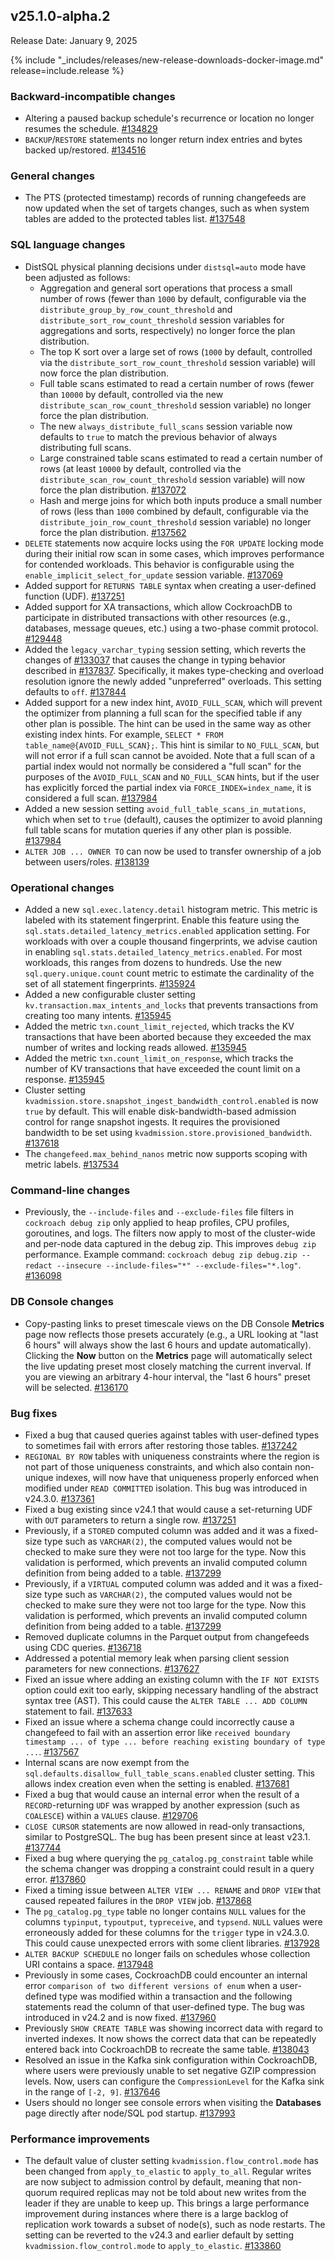 ## v25.1.0-alpha.2

Release Date: January 9, 2025

{% include "_includes/releases/new-release-downloads-docker-image.md" release=include.release %}

<h3 id="v25-1-0-alpha-2-backward-incompatible-changes">Backward-incompatible changes</h3>

- Altering a paused backup schedule's recurrence or location no longer resumes the schedule. [#134829][#134829]
- `BACKUP`/`RESTORE` statements no longer return index entries and bytes backed up/restored. [#134516][#134516]

<h3 id="v25-1-0-alpha-2-general-changes">General changes</h3>

- The PTS (protected timestamp) records of running changefeeds are now updated when the set of targets changes, such as when system tables are added to the protected tables list. [#137548][#137548]

<h3 id="v25-1-0-alpha-2-sql-language-changes">SQL language changes</h3>

- DistSQL physical planning decisions under `distsql=auto` mode have been adjusted as follows: 
	- Aggregation and general sort operations that process a small number of rows (fewer than `1000` by default, configurable via the `distribute_group_by_row_count_threshold` and `distribute_sort_row_count_threshold` session variables for aggregations and sorts, respectively) no longer force the plan distribution.
	- The top K sort over a large set of rows (`1000` by default, controlled via the `distribute_sort_row_count_threshold` session variable) will now force the plan distribution.
	- Full table scans estimated to read a certain number of rows (fewer than `10000` by default, controlled via the new `distribute_scan_row_count_threshold` session variable) no longer force the plan distribution.
	- The new `always_distribute_full_scans` session variable now defaults to `true` to match the previous behavior of always distributing full scans.
	- Large constrained table scans estimated to read a certain number of rows (at least `10000` by default, controlled via the `distribute_scan_row_count_threshold` session variable) will now force the plan distribution. [#137072][#137072]
	- Hash and merge joins for which both inputs produce a small number of rows (less than `1000` combined by default, configurable via the `distribute_join_row_count_threshold` session variable) no longer force the plan distribution. [#137562][#137562]
- `DELETE` statements now acquire locks using the `FOR UPDATE` locking mode during their initial row scan in some cases, which improves performance for contended workloads. This behavior is configurable using the `enable_implicit_select_for_update` session variable. [#137069][#137069]
- Added support for `RETURNS TABLE` syntax when creating a user-defined function (UDF). [#137251][#137251]
- Added support for XA transactions, which allow CockroachDB to participate in distributed transactions with other resources (e.g., databases, message queues, etc.) using a two-phase commit protocol. [#129448][#129448]
- Added the `legacy_varchar_typing` session setting, which reverts the changes of [#133037](https://github.com/cockroachdb/cockroach/pull/133037) that causes the change in typing behavior described in [#137837](https://github.com/cockroachdb/cockroach/pull/137837). Specifically, it makes type-checking and overload resolution ignore the newly added "unpreferred" overloads. This setting defaults to `off`. [#137844][#137844]
- Added support for a new index hint, `AVOID_FULL_SCAN`, which will prevent the optimizer from planning a full scan for the specified table if any other plan is possible. The hint can be used in the same way as other existing index hints. For example, `SELECT * FROM table_name@{AVOID_FULL_SCAN};`. This hint is similar to `NO_FULL_SCAN`, but will not error if a full scan cannot be avoided. Note that a full scan of a partial index would not normally be considered a "full scan" for the purposes of the `AVOID_FULL_SCAN` and `NO_FULL_SCAN` hints, but if the user has explicitly forced the partial index via `FORCE_INDEX=index_name`, it is considered a full scan. [#137984][#137984]
- Added a new session setting `avoid_full_table_scans_in_mutations`, which when set to `true` (default), causes the optimizer to avoid planning full table scans for mutation queries if any other plan is possible. [#137984][#137984]
- `ALTER JOB ... OWNER TO` can now be used to transfer ownership of a job between users/roles. [#138139][#138139]

<h3 id="v25-1-0-alpha-2-operational-changes">Operational changes</h3>

- Added a new `sql.exec.latency.detail` histogram metric. This metric is labeled with its statement fingerprint. Enable this feature using the `sql.stats.detailed_latency_metrics.enabled` application setting. For workloads with over a couple thousand fingerprints, we advise caution in enabling `sql.stats.detailed_latency_metrics.enabled`. For most workloads, this ranges from dozens to hundreds. Use the new `sql.query.unique.count` count metric to estimate the cardinality of the set of all statement fingerprints. [#135924][#135924]
- Added a new configurable cluster setting `kv.transaction.max_intents_and_locks` that prevents transactions from creating too many intents. [#135945][#135945]
- Added the metric `txn.count_limit_rejected`, which tracks the KV transactions that have been aborted because they exceeded the max number of writes and locking reads allowed. [#135945][#135945]
- Added the metric `txn.count_limit_on_response`, which tracks the number of KV transactions that have exceeded the count limit on a response. [#135945][#135945]
- Cluster setting `kvadmission.store.snapshot_ingest_bandwidth_control.enabled` is now `true` by default. This will enable disk-bandwidth-based admission control for range snapshot ingests. It requires the provisioned bandwidth to be set using `kvadmission.store.provisioned_bandwidth`. [#137618][#137618]
- The `changefeed.max_behind_nanos` metric now supports scoping with metric labels. [#137534][#137534]

<h3 id="v25-1-0-alpha-2-command-line-changes">Command-line changes</h3>

- Previously, the `--include-files` and `--exclude-files` file filters in `cockroach debug zip` only applied to heap profiles, CPU profiles, goroutines, and logs. The filters now apply to most of the cluster-wide and per-node data captured in the debug zip. This improves `debug zip` performance. Example command: `cockroach debug zip debug.zip --redact --insecure --include-files="*" --exclude-files="*.log"`. [#136098][#136098]

<h3 id="v25-1-0-alpha-2-db-console-changes">DB Console changes</h3>

- Copy-pasting links to preset timescale views on the DB Console **Metrics** page now reflects those presets accurately (e.g., a URL looking at "last 6 hours" will always show the last 6 hours and update automatically). Clicking the **Now** button on the **Metrics** page will automatically select the live updating preset most closely matching the current inverval. If you are viewing an arbitrary 4-hour interval, the "last 6 hours" preset will be selected. [#136170][#136170]

<h3 id="v25-1-0-alpha-2-bug-fixes">Bug fixes</h3>

- Fixed a bug that caused queries against tables with user-defined types to sometimes fail with errors after restoring those tables. [#137242][#137242]
- `REGIONAL BY ROW` tables with uniqueness constraints where the region is not part of those uniqueness constraints, and which also contain non-unique indexes, will now have that uniqueness properly enforced when modified under `READ COMMITTED` isolation. This bug was introduced in v24.3.0. [#137361][#137361]
- Fixed a bug existing since v24.1 that would cause a set-returning UDF with `OUT` parameters to return a single row. [#137251][#137251]
- Previously, if a `STORED` computed column was added and it was a fixed-size type such as `VARCHAR(2)`, the computed values would not be checked to make sure they were not too large for the type. Now this validation is performed, which prevents an invalid computed column definition from being added to a table. [#137299][#137299]
- Previously, if a `VIRTUAL` computed column was added and it was a fixed-size type such as `VARCHAR(2)`, the computed values would not be checked to make sure they were not too large for the type. Now this validation is performed, which prevents an invalid computed column definition from being added to a table. [#137299][#137299]
- Removed duplicate columns in the Parquet output from changefeeds using CDC queries. [#136718][#136718]
- Addressed a potential memory leak when parsing client session parameters for new connections. [#137627][#137627]
- Fixed an issue where adding an existing column with the `IF NOT EXISTS` option could exit too early, skipping necessary handling of the abstract syntax tree (AST). This could cause the `ALTER TABLE ... ADD COLUMN` statement to fail. [#137633][#137633]
- Fixed an issue where a schema change could incorrectly cause a changefeed to fail with an assertion error like `received boundary timestamp ... of type ... before reaching existing boundary of type ...`. [#137567][#137567]
- Internal scans are now exempt from the `sql.defaults.disallow_full_table_scans.enabled` cluster setting. This allows index creation even when the setting is enabled. [#137681][#137681]
- Fixed a bug that would cause an internal error when the result of a `RECORD`-returning `UDF` was wrapped by another expression (such as `COALESCE`) within a `VALUES` clause. [#129706][#129706]
- `CLOSE CURSOR` statements are now allowed in read-only transactions, similar to PostgreSQL. The bug has been present since at least v23.1. [#137744][#137744]
- Fixed a bug where querying the `pg_catalog.pg_constraint` table while the schema changer was dropping a constraint could result in a query error. [#137860][#137860]
- Fixed a timing issue between `ALTER VIEW ... RENAME` and `DROP VIEW` that caused repeated failures in the `DROP VIEW` job. [#137868][#137868]
- The `pg_catalog.pg_type` table no longer contains `NULL` values for the columns `typinput`, `typoutput`, `typreceive`, and `typsend`. `NULL` values were erroneously added for these columns for the `trigger` type in v24.3.0. This could cause unexpected errors with some client libraries. [#137928][#137928]
- `ALTER BACKUP SCHEDULE` no longer fails on schedules whose collection URI contains a space. [#137948][#137948]
- Previously in some cases, CockroachDB could encounter an internal error `comparison of two different versions of enum` when a user-defined type was modified within a transaction and the following statements read the column of that user-defined type. The bug was introduced in v24.2 and is now fixed. [#137960][#137960]
- Previously `SHOW CREATE TABLE` was showing incorrect data with regard to inverted indexes. It now shows the correct data that can be repeatedly entered back into CockroachDB to recreate the same table. [#138043][#138043]
- Resolved an issue in the Kafka sink configuration within CockroachDB, where users were previously unable to set negative GZIP compression levels. Now, users can configure the `CompressionLevel` for the Kafka sink in the range of `[-2, 9]`. [#137646][#137646]
- Users should no longer see console errors when visiting the **Databases** page directly after node/SQL pod startup. [#137993][#137993]

<h3 id="v25-1-0-alpha-2-performance-improvements">Performance improvements</h3>

- The default value of cluster setting `kvadmission.flow_control.mode` has been changed from `apply_to_elastic` to `apply_to_all`. Regular writes are now subject to admission control by default, meaning that non-quorum required replicas may not be told about new writes from the leader if they are unable to keep up. This brings a large performance improvement during instances where there is a large backlog of replication work towards a subset of node(s), such as node restarts. The setting can be reverted to the v24.3 and earlier default by setting `kvadmission.flow_control.mode` to `apply_to_elastic`. [#133860][#133860]

[#129448]: https://github.com/cockroachdb/cockroach/pull/129448
[#129706]: https://github.com/cockroachdb/cockroach/pull/129706
[#133860]: https://github.com/cockroachdb/cockroach/pull/133860
[#134516]: https://github.com/cockroachdb/cockroach/pull/134516
[#134829]: https://github.com/cockroachdb/cockroach/pull/134829
[#135924]: https://github.com/cockroachdb/cockroach/pull/135924
[#135945]: https://github.com/cockroachdb/cockroach/pull/135945
[#136098]: https://github.com/cockroachdb/cockroach/pull/136098
[#136170]: https://github.com/cockroachdb/cockroach/pull/136170
[#136718]: https://github.com/cockroachdb/cockroach/pull/136718
[#137069]: https://github.com/cockroachdb/cockroach/pull/137069
[#137072]: https://github.com/cockroachdb/cockroach/pull/137072
[#137080]: https://github.com/cockroachdb/cockroach/pull/137080
[#137216]: https://github.com/cockroachdb/cockroach/pull/137216
[#137242]: https://github.com/cockroachdb/cockroach/pull/137242
[#137251]: https://github.com/cockroachdb/cockroach/pull/137251
[#137277]: https://github.com/cockroachdb/cockroach/pull/137277
[#137278]: https://github.com/cockroachdb/cockroach/pull/137278
[#137299]: https://github.com/cockroachdb/cockroach/pull/137299
[#137311]: https://github.com/cockroachdb/cockroach/pull/137311
[#137312]: https://github.com/cockroachdb/cockroach/pull/137312
[#137361]: https://github.com/cockroachdb/cockroach/pull/137361
[#137432]: https://github.com/cockroachdb/cockroach/pull/137432
[#137534]: https://github.com/cockroachdb/cockroach/pull/137534
[#137548]: https://github.com/cockroachdb/cockroach/pull/137548
[#137562]: https://github.com/cockroachdb/cockroach/pull/137562
[#137567]: https://github.com/cockroachdb/cockroach/pull/137567
[#137618]: https://github.com/cockroachdb/cockroach/pull/137618
[#137627]: https://github.com/cockroachdb/cockroach/pull/137627
[#137633]: https://github.com/cockroachdb/cockroach/pull/137633
[#137641]: https://github.com/cockroachdb/cockroach/pull/137641
[#137646]: https://github.com/cockroachdb/cockroach/pull/137646
[#137681]: https://github.com/cockroachdb/cockroach/pull/137681
[#137744]: https://github.com/cockroachdb/cockroach/pull/137744
[#137748]: https://github.com/cockroachdb/cockroach/pull/137748
[#137751]: https://github.com/cockroachdb/cockroach/pull/137751
[#137752]: https://github.com/cockroachdb/cockroach/pull/137752
[#137754]: https://github.com/cockroachdb/cockroach/pull/137754
[#137755]: https://github.com/cockroachdb/cockroach/pull/137755
[#137831]: https://github.com/cockroachdb/cockroach/pull/137831
[#137844]: https://github.com/cockroachdb/cockroach/pull/137844
[#137850]: https://github.com/cockroachdb/cockroach/pull/137850
[#137860]: https://github.com/cockroachdb/cockroach/pull/137860
[#137868]: https://github.com/cockroachdb/cockroach/pull/137868
[#137927]: https://github.com/cockroachdb/cockroach/pull/137927
[#137928]: https://github.com/cockroachdb/cockroach/pull/137928
[#137930]: https://github.com/cockroachdb/cockroach/pull/137930
[#137948]: https://github.com/cockroachdb/cockroach/pull/137948
[#137960]: https://github.com/cockroachdb/cockroach/pull/137960
[#137984]: https://github.com/cockroachdb/cockroach/pull/137984
[#137993]: https://github.com/cockroachdb/cockroach/pull/137993
[#138043]: https://github.com/cockroachdb/cockroach/pull/138043
[#138139]: https://github.com/cockroachdb/cockroach/pull/138139
[05f8645d4]: https://github.com/cockroachdb/cockroach/commit/05f8645d4
[0c54b58e4]: https://github.com/cockroachdb/cockroach/commit/0c54b58e4
[0ed446640]: https://github.com/cockroachdb/cockroach/commit/0ed446640
[17f161901]: https://github.com/cockroachdb/cockroach/commit/17f161901
[1859d7674]: https://github.com/cockroachdb/cockroach/commit/1859d7674
[47771b169]: https://github.com/cockroachdb/cockroach/commit/47771b169
[51b3f09b0]: https://github.com/cockroachdb/cockroach/commit/51b3f09b0
[7c758d431]: https://github.com/cockroachdb/cockroach/commit/7c758d431
[876036c5f]: https://github.com/cockroachdb/cockroach/commit/876036c5f
[8cb26df65]: https://github.com/cockroachdb/cockroach/commit/8cb26df65
[95025dbd5]: https://github.com/cockroachdb/cockroach/commit/95025dbd5
[9c5816acf]: https://github.com/cockroachdb/cockroach/commit/9c5816acf
[a1de65ee3]: https://github.com/cockroachdb/cockroach/commit/a1de65ee3
[a8d331eef]: https://github.com/cockroachdb/cockroach/commit/a8d331eef
[ae04da909]: https://github.com/cockroachdb/cockroach/commit/ae04da909
[ae3ea37f5]: https://github.com/cockroachdb/cockroach/commit/ae3ea37f5
[aefb58262]: https://github.com/cockroachdb/cockroach/commit/aefb58262
[c34f407ee]: https://github.com/cockroachdb/cockroach/commit/c34f407ee
[c67e40dbf]: https://github.com/cockroachdb/cockroach/commit/c67e40dbf
[d81743d9b]: https://github.com/cockroachdb/cockroach/commit/d81743d9b
[db826f826]: https://github.com/cockroachdb/cockroach/commit/db826f826
[e8d19c442]: https://github.com/cockroachdb/cockroach/commit/e8d19c442
[ef1ff4e15]: https://github.com/cockroachdb/cockroach/commit/ef1ff4e15
